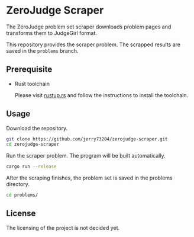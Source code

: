 # ZeroJudge Scraper

The ZeroJudge problem set scraper downloads problem pages and
transforms them to JudgeGirl format.

This repository provides the scraper problem. The scrapped results are
saved in the `problems` branch.

## Prerequisite

- Rust toolchain

    Please visit [rustup.rs](https://rustup.rs/) and follow the
    instructions to install the toolchain.

## Usage

Download the repository.

```sh
git clone https://github.com/jerry73204/zerojudge-scraper.git
cd zerojudge-scraper
```

Run the scraper problem. The program will be built automatically.

```sh
cargo run --release
```

After the scraping finishes, the problem set is saved in the problems
directory.

```sh
cd problems/
```

## License

The licensing of the project is not decided yet.

